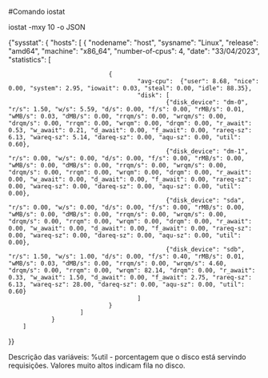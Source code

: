 #Comando iostat 

iostat -mxy 10 -o JSON

{"sysstat": {
        "hosts": [
                {
                        "nodename": "host",
                        "sysname": "Linux",
                        "release": "amd64",
                        "machine": "x86_64",
                        "number-of-cpus": 4,
                        "date": "33/04/2023",
                        "statistics": [

                                {
                                        "avg-cpu":  {"user": 8.68, "nice": 0.00, "system": 2.95, "iowait": 0.03, "steal": 0.00, "idle": 88.35},
                                        "disk": [
                                                {"disk_device": "dm-0", "r/s": 1.50, "w/s": 5.59, "d/s": 0.00, "f/s": 0.00, "rMB/s": 0.01, "wMB/s": 0.03, "dMB/s": 0.00, "rrqm/s": 0.00, "wrqm/s": 0.00, "drqm/s": 0.00, "rrqm": 0.00, "wrqm": 0.00, "drqm": 0.00, "r_await": 0.53, "w_await": 0.21, "d_await": 0.00, "f_await": 0.00, "rareq-sz": 6.13, "wareq-sz": 5.14, "dareq-sz": 0.00, "aqu-sz": 0.00, "util": 0.60},
                                                {"disk_device": "dm-1", "r/s": 0.00, "w/s": 0.00, "d/s": 0.00, "f/s": 0.00, "rMB/s": 0.00, "wMB/s": 0.00, "dMB/s": 0.00, "rrqm/s": 0.00, "wrqm/s": 0.00, "drqm/s": 0.00, "rrqm": 0.00, "wrqm": 0.00, "drqm": 0.00, "r_await": 0.00, "w_await": 0.00, "d_await": 0.00, "f_await": 0.00, "rareq-sz": 0.00, "wareq-sz": 0.00, "dareq-sz": 0.00, "aqu-sz": 0.00, "util": 0.00},
                                                {"disk_device": "sda", "r/s": 0.00, "w/s": 0.00, "d/s": 0.00, "f/s": 0.00, "rMB/s": 0.00, "wMB/s": 0.00, "dMB/s": 0.00, "rrqm/s": 0.00, "wrqm/s": 0.00, "drqm/s": 0.00, "rrqm": 0.00, "wrqm": 0.00, "drqm": 0.00, "r_await": 0.00, "w_await": 0.00, "d_await": 0.00, "f_await": 0.00, "rareq-sz": 0.00, "wareq-sz": 0.00, "dareq-sz": 0.00, "aqu-sz": 0.00, "util": 0.00},
                                                {"disk_device": "sdb", "r/s": 1.50, "w/s": 1.00, "d/s": 0.00, "f/s": 0.40, "rMB/s": 0.01, "wMB/s": 0.03, "dMB/s": 0.00, "rrqm/s": 0.00, "wrqm/s": 4.60, "drqm/s": 0.00, "rrqm": 0.00, "wrqm": 82.14, "drqm": 0.00, "r_await": 0.33, "w_await": 1.50, "d_await": 0.00, "f_await": 2.75, "rareq-sz": 6.13, "wareq-sz": 28.00, "dareq-sz": 0.00, "aqu-sz": 0.00, "util": 0.60}
                                        ]
                                }
                        ]
                }
        ]
}}


Descrição das variáveis:
%util - porcentagem que o disco está servindo requisições. Valores muito altos indicam fila no disco.

